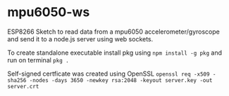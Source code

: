# mpu6050-ws
ESP8266 Sketch to read data from a mpu6050 accelerometer/gyroscope and send it to a node.js server using web sockets.

To create standalone executable install pkg using `npm install -g pkg` and run on terminal `pkg .`

Self-signed certficate was created using OpenSSL
`openssl req -x509 -sha256 -nodes -days 3650 -newkey rsa:2048 -keyout server.key -out server.crt`
